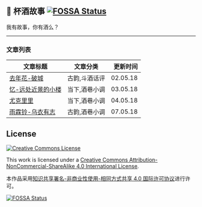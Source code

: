 ## 📙 杯酒故事 [![FOSSA Status](https://app.fossa.io/api/projects/git%2Bgithub.com%2FleCapsimRy%2Fblog.svg?type=shield)](https://app.fossa.io/projects/git%2Bgithub.com%2FleCapsimRy%2Fblog?ref=badge_shield)

我有故事，你有酒么？

***
### 文章列表

文章标题         |文章分类      |更新时间
---              |:--:         |---:
[去年花-破城](https://beijiu.ink/posts/%E5%8E%BB%E5%B9%B4%E8%8A%B1-%E7%A0%B4%E5%9F%8E.html)      |古韵,斗酒话评 |02.05.18
[忆-远处近景的小楼](https://beijiu.ink/posts/%E5%BF%86-%E8%BF%9C%E5%A4%84%E8%BF%91%E6%99%AF%E7%9A%84%E5%B0%8F%E6%A5%BC.html) |当下,酒巷小调 |03.05.18
[尤克里里](https://beijiu.ink/posts/%E5%B0%A4%E5%85%8B%E9%87%8C%E9%87%8C.html)         |当下,酒巷小调 |04.05.18
[雨霖铃-乌衣有志](https://beijiu.ink/posts/%E9%9B%A8%E9%9C%96%E9%93%83-%E4%B9%8C%E8%A1%A3%E6%9C%89%E5%BF%97.html)  |古韵,酒巷小调 |07.05.18

## License

<a rel="license" href="http://creativecommons.org/licenses/by-nc-sa/4.0/"><img alt="Creative Commons License" style="border-width:0" src="https://i.creativecommons.org/l/by-nc-sa/4.0/88x31.png" /></a>

This work is licensed under a <a rel="license" href="http://creativecommons.org/licenses/by-nc-sa/4.0/">Creative Commons Attribution-NonCommercial-ShareAlike 4.0 International License</a>.

本作品采用<a rel="license" href="http://creativecommons.org/licenses/by-nc-sa/4.0/">知识共享署名-非商业性使用-相同方式共享 4.0 国际许可协议</a>进行许可。

[![FOSSA Status](https://app.fossa.io/api/projects/git%2Bgithub.com%2FleCapsimRy%2Fblog.svg?type=large)](https://app.fossa.io/projects/git%2Bgithub.com%2FleCapsimRy%2Fblog?ref=badge_large)


